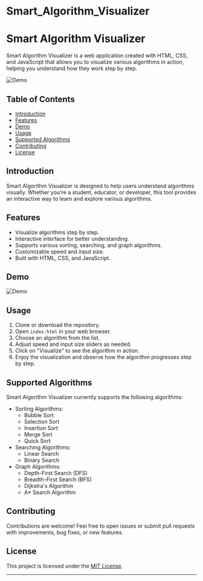 # Smart_Algorithm_Visualizer
# Smart Algorithm Visualizer

Smart Algorithm Visualizer is a web application created with HTML, CSS, and JavaScript that allows you to visualize various algorithms in action, helping you understand how they work step by step.

![Demo](demo.gif)

## Table of Contents
- [Introduction](#introduction)
- [Features](#features)
- [Demo](#demo)
- [Usage](#usage)
- [Supported Algorithms](#supported-algorithms)
- [Contributing](#contributing)
- [License](#license)

## Introduction

Smart Algorithm Visualizer is designed to help users understand algorithms visually. Whether you're a student, educator, or developer, this tool provides an interactive way to learn and explore various algorithms.

## Features

- Visualize algorithms step by step.
- Interactive interface for better understanding.
- Supports various sorting, searching, and graph algorithms.
- Customizable speed and input size.
- Built with HTML, CSS, and JavaScript.

## Demo

![Demo](demo.gif)

## Usage

1. Clone or download the repository.
2. Open `index.html` in your web browser.
3. Choose an algorithm from the list.
4. Adjust speed and input size sliders as needed.
5. Click on "Visualize" to see the algorithm in action.
6. Enjoy the visualization and observe how the algorithm progresses step by step.

## Supported Algorithms

Smart Algorithm Visualizer currently supports the following algorithms:

- Sorting Algorithms:
  - Bubble Sort
  - Selection Sort
  - Insertion Sort
  - Merge Sort
  - Quick Sort
- Searching Algorithms:
  - Linear Search
  - Binary Search
- Graph Algorithms:
  - Depth-First Search (DFS)
  - Breadth-First Search (BFS)
  - Dijkstra's Algorithm
  - A* Search Algorithm

## Contributing

Contributions are welcome! Feel free to open issues or submit pull requests with improvements, bug fixes, or new features.

## License

This project is licensed under the [MIT License](LICENSE).

---
